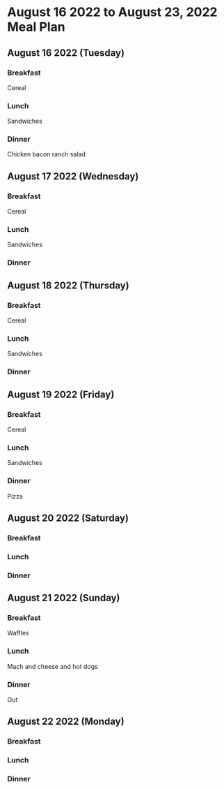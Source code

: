 # August 16 2022 to August 23, 2022 Meal Plan

## August 16 2022 (Tuesday)

### Breakfast

Cereal

### Lunch

Sandwiches

### Dinner

Chicken bacon ranch salad

## August 17 2022 (Wednesday)

### Breakfast

Cereal

### Lunch

Sandwiches 

### Dinner



## August 18 2022 (Thursday)

### Breakfast 

Cereal 

### Lunch

Sandwiches

### Dinner



## August 19 2022 (Friday)

### Breakfast 

Cereal

### Lunch 

Sandwiches 

### Dinner

Pizza

## August 20 2022 (Saturday)

### Breakfast 


### Lunch 


### Dinner 


## August 21 2022 (Sunday)

### Breakfast 

Waffles

### Lunch 

Mach and cheese and hot dogs

### Dinner 

Out

## August 22 2022 (Monday)

### Breakfast 


### Lunch 


### Dinner 


